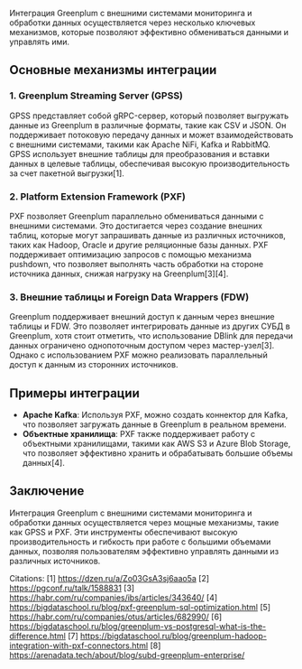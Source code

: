 Интеграция Greenplum с внешними системами мониторинга и обработки данных осуществляется через несколько ключевых механизмов, которые позволяют эффективно обмениваться данными и управлять ими.

## Основные механизмы интеграции

### 1. **Greenplum Streaming Server (GPSS)**
GPSS представляет собой gRPC-сервер, который позволяет выгружать данные из Greenplum в различные форматы, такие как CSV и JSON. Он поддерживает потоковую передачу данных и может взаимодействовать с внешними системами, такими как Apache NiFi, Kafka и RabbitMQ. GPSS использует внешние таблицы для преобразования и вставки данных в целевые таблицы, обеспечивая высокую производительность за счет пакетной выгрузки[1].

### 2. **Platform Extension Framework (PXF)**
PXF позволяет Greenplum параллельно обмениваться данными с внешними системами. Это достигается через создание внешних таблиц, которые могут запрашивать данные из различных источников, таких как Hadoop, Oracle и другие реляционные базы данных. PXF поддерживает оптимизацию запросов с помощью механизма pushdown, что позволяет выполнять часть обработки на стороне источника данных, снижая нагрузку на Greenplum[3][4].

### 3. **Внешние таблицы и Foreign Data Wrappers (FDW)**
Greenplum поддерживает внешний доступ к данным через внешние таблицы и FDW. Это позволяет интегрировать данные из других СУБД в Greenplum, хотя стоит отметить, что использование DBlink для передачи данных ограничено однопоточным доступом через мастер-узел[3]. Однако с использованием PXF можно реализовать параллельный доступ к данным из сторонних источников.

## Примеры интеграции

- **Apache Kafka**: Используя PXF, можно создать коннектор для Kafka, что позволяет загружать данные в Greenplum в реальном времени.
- **Объектные хранилища**: PXF также поддерживает работу с объектными хранилищами, такими как AWS S3 и Azure Blob Storage, что позволяет эффективно хранить и обрабатывать большие объемы данных[4].

## Заключение

Интеграция Greenplum с внешними системами мониторинга и обработки данных осуществляется через мощные механизмы, такие как GPSS и PXF. Эти инструменты обеспечивают высокую производительность и гибкость при работе с большими объемами данных, позволяя пользователям эффективно управлять данными из различных источников.

Citations:
[1] https://dzen.ru/a/Zo03GsA3sj6aao5a
[2] https://pgconf.ru/talk/1588831
[3] https://habr.com/ru/companies/ibs/articles/343640/
[4] https://bigdataschool.ru/blog/pxf-greenplum-sql-optimization.html
[5] https://habr.com/ru/companies/otus/articles/682990/
[6] https://bigdataschool.ru/blog/greenplum-vs-postgresql-what-is-the-difference.html
[7] https://bigdataschool.ru/blog/greenplum-hadoop-integration-with-pxf-connectors.html
[8] https://arenadata.tech/about/blog/subd-greenplum-enterprise/